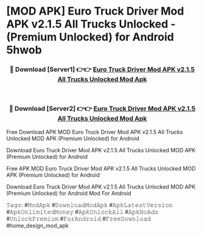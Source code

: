 # [MOD APK] Euro Truck Driver Mod APK v2.1.5 All Trucks Unlocked - (Premium Unlocked) for Android 5hwob



<div align="center">
<h3>🔴 Download [Server1] 👉👉 <a href="https://momento.my/?title=Euro_Truck_Driver_Mod_APK_v2.1.5_All_Trucks_Unlocked">Euro Truck Driver Mod APK v2.1.5 All Trucks Unlocked Mod Apk</a></h3><br>

<h3>🔴 Download [Server2] 👉👉 <a href="https://momento.my/?title=Euro_Truck_Driver_Mod_APK_v2.1.5_All_Trucks_Unlocked">Euro Truck Driver Mod APK v2.1.5 All Trucks Unlocked Mod Apk</a></h3>
</div>



Free Download APK MOD Euro Truck Driver Mod APK v2.1.5 All Trucks Unlocked MOD APK (Premium Unlocked) for Android

Download Euro Truck Driver Mod APK v2.1.5 All Trucks Unlocked MOD APK (Premium Unlocked) for Android

Free APK MOD Euro Truck Driver Mod APK v2.1.5 All Trucks Unlocked MOD APK (Premium Unlocked) for Android

Download Euro Truck Driver Mod APK v2.1.5 All Trucks Unlocked MOD APK (Premium Unlocked) for Android Mod For Android

𝚃𝚊𝚐𝚜: #𝙼𝚘𝚍𝙰𝚙𝚔 #𝙳𝚘𝚠𝚗𝚕𝚘𝚊𝚍𝙼𝚘𝚍𝙰𝚙𝚔 #𝙰𝚙𝚔𝙻𝚊𝚝𝚎𝚜𝚝𝚅𝚎𝚛𝚜𝚒𝚘𝚗 #𝙰𝚙𝚔𝚄𝚗𝚕𝚒𝚖𝚒𝚝𝚎𝚍𝙼𝚘𝚗𝚎𝚢 #𝙰𝚙𝚔𝚄𝚗𝚕𝚘𝚌𝚔𝙰𝚕𝚕 #𝙰𝚙𝚔𝙽𝚘𝙰𝚍𝚜 #𝚄𝚗𝚕𝚘𝚌𝚔𝙿𝚛𝚎𝚖𝚒𝚞𝚖 #𝙵𝚘𝚛𝙰𝚗𝚍𝚛𝚘𝚒𝚍 #𝙵𝚛𝚎𝚎𝙳𝚘𝚠𝚗𝚕𝚘𝚊𝚍 #home_design_mod_apk
